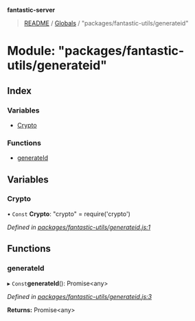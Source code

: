 **fantastic-server**

> [README](../README.md) / [Globals](../globals.md) / "packages/fantastic-utils/generateid"

# Module: "packages/fantastic-utils/generateid"

## Index

### Variables

* [Crypto](_packages_fantastic_utils_generateid_.md#crypto)

### Functions

* [generateId](_packages_fantastic_utils_generateid_.md#generateid)

## Variables

### Crypto

• `Const` **Crypto**: "crypto" = require('crypto')

*Defined in [packages/fantastic-utils/generateid.js:1](https://github.com/besimorhino/project-fantastic/blob/af5d0de/packages/fantastic-utils/generateid.js#L1)*

## Functions

### generateId

▸ `Const`**generateId**(): Promise\<any>

*Defined in [packages/fantastic-utils/generateid.js:3](https://github.com/besimorhino/project-fantastic/blob/af5d0de/packages/fantastic-utils/generateid.js#L3)*

**Returns:** Promise\<any>
